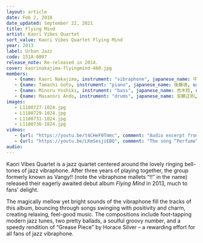 ```yaml
---
layout: article
date: Feb 2, 2018
date_updated: September 22, 2021
title: Flying Mind
artist: Kaori Vibes Quartet
sort_value: Kaori Vibes Quartet Flying Mind
year: 2013
label: Urban Jazz
code: 151A-0007
release_note: Re-released in 2014.
cover: kaorinakajima-flyingmind-460.jpg
members:
   - {name: Kaori Nakajima, instrument: "vibraphone", japanese_name: 中島香里, url: "http://kaorin.jazzman.club/"}
   - {name: Tamashi Goto, instrument: "piano", japanese_name: 後藤魂, url: "https://ameblo.jp/jazzsoul-tamapi/"}
   - {name: Minoru Yoshiki, instrument: "bass", japanese_name: 吉木稔, url: "https://yoshikiminoru.com/"}
   - {name: Masanori Ando, instrument: "drums", japanese_name: 安藤正則, url: "http://www.andomasanori.com/"}
images:
   - L1180727-1024.jpg
   - L1180729-1024.jpg
   - L1180731-1024.jpg
   - L1180736-1024.jpg
videos: 
   - {url: "https://youtu.be/t4CHeF0Tmmc", comment: "Audio excerpt from the opening track “Flying Mind”"}
   - {url: "https://youtu.be/LKmSesjiEBQ", comment: "The song “Perfume”, written by Kaori Nakajima and a highlight of the album, is performed here in a duo setting from 2015"}
audio:
---
```

Kaori Vibes Quartet is a jazz quartet centered around the lovely ringing bell-tones of jazz vibraphone. After three years of playing together, the group formerly known as Vangy!! (note the vibraphone mallets “!!” in the name) released their eagerly awaited debut album *Flying Mind* in 2013, much to fans’ delight.

The magically mellow yet bright sounds of the vibraphone fill the tracks of this album, bouncing through songs swinging with positivity and charm, creating relaxing, feel-good music. The compositions include foot-tapping modern jazz tunes, two pretty ballads, a soulful groovy number, and a speedy rendition of “Grease Piece” by Horace Silver – a rewarding effort for all fans of jazz vibraphone.









